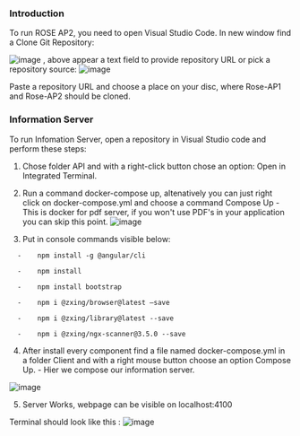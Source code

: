 ### Introduction

To run ROSE AP2, you need to open Visual Studio Code. In new window find a Clone Git Repository:

![image](https://user-images.githubusercontent.com/103100980/192727858-c6e1cf64-cf61-4a95-b996-c79961e3c1d4.png)
 , above appear a text field to provide repository URL or pick a repository source:  ![image](https://user-images.githubusercontent.com/103100980/192727886-d1a71517-39b9-4646-83de-6058d0113e1b.png)

Paste a repository URL and choose a place on your disc, where Rose-AP1 and Rose-AP2 should be cloned. 

### Information Server

To run Infomation Server, open a repository in Visual Studio code and perform these steps:
1.	Chose folder API and with a right-click button chose an option:  Open in Integrated Terminal.
2.	Run a command docker-compose up, altenatively you can just right click on docker-compose.yml and choose a command Compose Up -  This is docker for pdf server, if you won't use PDF's in your application you can skip this point.
![image](https://user-images.githubusercontent.com/103100980/198825387-ac37d251-4ffa-4e60-85a3-86a0c0cc4f39.png)

3.	Put in console commands visible below: 


  ```  -	npm install -g @angular/cli```

  ```  -	npm install```

  ```  -	npm install bootstrap```

  ```  -	npm i @zxing/browser@latest –save```

  ```  -	npm i @zxing/library@latest --save```

  ```  -	npm i @zxing/ngx-scanner@3.5.0 --save```

  
4.	After install every component find a file named docker-compose.yml  in a folder Client and with a right mouse button choose an option Compose Up. - Hier we compose our information server. 

![image](https://user-images.githubusercontent.com/103100980/198825414-b16c4dbe-b154-4fa4-8ee9-d839b81f3715.png)

5.	Server Works, webpage can be visible on localhost:4100

Terminal should look like this : ![image](https://user-images.githubusercontent.com/103100980/192731321-45c8e88b-3231-46a9-aa1b-e4b4b3da3d2e.png)
